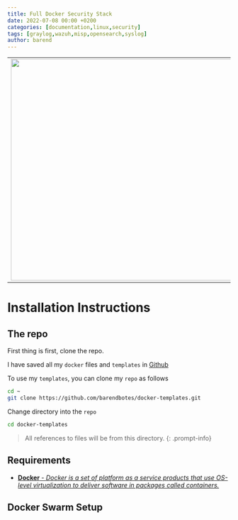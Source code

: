 ```yaml
---
title: Full Docker Security Stack
date: 2022-07-08 00:00 +0200
categories: [documentation,linux,security]
tags: [graylog,wazuh,misp,opensearch,syslog]
author: barend
---
```


<table>
  <tr>
    <td><img src="https://assets.zabbix.com/img/logo/zabbix_logo_500x131.png" width=500></td>
    <td><p style="font-size:40px;">+</p></td>
    <td><img src="https://cdn.icon-icons.com/icons2/2699/PNG/512/grafana_logo_icon_171049.png" width=500 ></td>
  </tr>
 </table>

# Installation Instructions

## The repo

First thing is first, clone the repo. 

I have saved all my `docker` files and `templates` in [Github](https://github.com)

To use my `templates`, you can clone my `repo` as follows
```bash
cd ~
git clone https://github.com/barendbotes/docker-templates.git
```

Change directory into the `repo`
```bash
cd docker-templates
```
> All references to files will be from this directory. 
{: .prompt-info}

## Requirements

- [**Docker** - *Docker is a set of platform as a service products that use OS-level virtualization to deliver software in packages called containers.*](/posts/random-installations/#docker-and-docker-compose)

## Docker Swarm Setup



